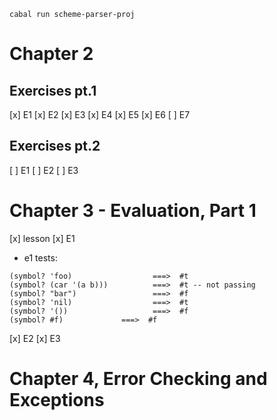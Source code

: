 `cabal run scheme-parser-proj`

# Chapter 2
## Exercises pt.1 
[x] E1
[x] E2
[x] E3
[x] E4
[x] E5
[x] E6
[ ] E7

## Exercises pt.2
[ ] E1 
[ ] E2 
[ ] E3 

# Chapter 3 - Evaluation, Part 1
[x] lesson 
[x] E1 
- e1 tests: 
```
(symbol? 'foo)                  ===>  #t
(symbol? (car '(a b)))          ===>  #t -- not passing 
(symbol? "bar")                 ===>  #f
(symbol? 'nil)                  ===>  #t
(symbol? '())                   ===>  #f
(symbol? #f)             ===>  #f
```
[x] E2 
[x] E3 

# Chapter 4, Error Checking and Exceptions 


